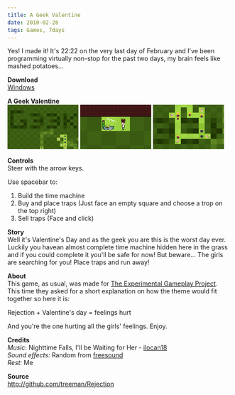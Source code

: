 ```yaml
---
title: A Geek Valentine
date: 2010-02-28
tags: Games, 7days
---
```


Yes! I made it! It's 22:22 on the very last day of February and I've been programming virtually non-stop for the past two days, my brain feels like mashed potatoes...

**Download**  
[Windows](#)

**A Geek Valentine**   
![](/images/games/thumbs/geek1.png)
![](/images/games/thumbs/geek2.png)
![](/images/games/thumbs/geek3.png)

**Controls**   
Steer with the arrow keys.

Use spacebar to:   
1. Build the time machine   
2. Buy and place traps (Just face an empty square and choose a trop on the top right)   
3. Sell traps (Face and click)

**Story**   
Well it's Valentine's Day and as the geek you are this is the worst day ever. Luckily you havean almost complete time machine hidden here in the grass and if you could complete it you'll be safe for now! But beware... The girls are searching for you! Place traps and run away!

**About**   
This game, as usual, was made for [The Experimental Gameplay Project](http://experimentalgameplay.com/blog/). This time they asked for a short explanation on how the theme would fit together so here it is:

Rejection + Valentine's day = feelings hurt

And you're the one hurting all the girls' feelings. Enjoy.

**Credits**   
*Music*: Nighttime Falls, I'll be Waiting for Her - [ilocan18](http://8bitcollective.com/members/ilocan18/)   
*Sound effects:* Random from [freesound](http://www.freesound.org/)   
*Rest:* Me

**Source**   
<http://github.com/treeman/Rejection>
